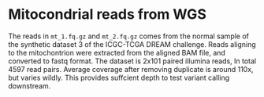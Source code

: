 # Mitocondrial reads from WGS

The reads in `mt_1.fq.gz` and `mt_2.fq.gz` comes from the normal sample of the synthetic dataset 3 of the ICGC-TCGA DREAM challenge. Reads aligning to the mitochontrion were extracted from the aligned BAM file, and converted to fastq format. The dataset is 2x101 paired illumina reads, In total 4597 read pairs. Average coverage after removing duplicate is around 110x, but varies wildly. This provides suffcient depth to test variant calling downstream. 
